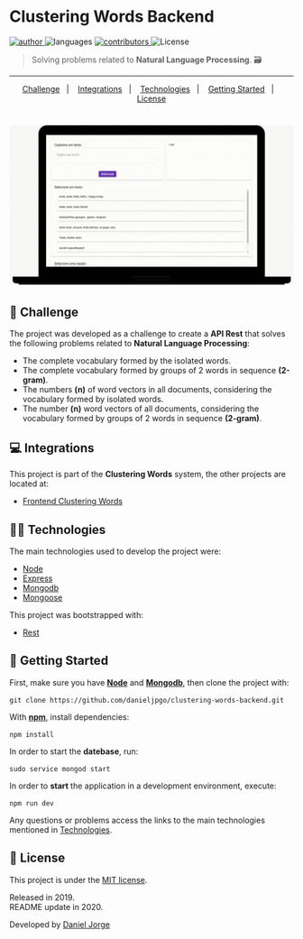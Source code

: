  
<h1> Clustering Words Backend </h1>

<p align="left">
   <a href="https://github.com/danieljpgo">
      <img
         alt="author"
         src="https://img.shields.io/badge/author-danieljpgo-252525?style=flat-square"
      />
   </a>
   <img
      alt="languages"
      src="https://img.shields.io/github/languages/count/danieljpgo/clustering-words-backend?color=252525&style=flat-square"
   />
   <a href="https://github.com/danieljpgo/clustering-words-backend/graphs/contributors">
      <img
         alt="contributors"
         src="https://img.shields.io/github/contributors/danieljpgo/clustering-words-backend?color=252525&style=flat-square"/>
   </a>
  <img alt="License" src="https://img.shields.io/badge/license-MIT-252525?style=flat-square">
</p>

> Solving problems related to **Natural Language Processing**. :card_file_box:

----

<p align="center">
   <a href="#dart-challenge">Challenge</a>&nbsp;&nbsp;&nbsp;|&nbsp;&nbsp;&nbsp;
   <a href="#computer-integrations">Integrations</a>&nbsp;&nbsp;&nbsp;|&nbsp;&nbsp;&nbsp;
   <a href="#man_technologist-technologies">Technologies</a>&nbsp;&nbsp;&nbsp;|&nbsp;&nbsp;&nbsp;
   <a href="#runner-getting-started">Getting Started</a>&nbsp;&nbsp;&nbsp;|&nbsp;&nbsp;&nbsp;
   <a href="#page_with_curl-license">License</a>
</p>

<h1 align="center">
   <img
      alt="notebook"
      title="notebook"
      src=".github/test.gif"
      width="600px" />
</h1>

## :dart: Challenge
The project was developed as a challenge to create a **API Rest** that solves the following problems related to **Natural Language Processing**:
- The complete vocabulary formed by the isolated words.
- The complete vocabulary formed by groups of 2 words in sequence **(2-gram)**.
- The numbers **(n)** of word vectors in all documents, considering the vocabulary formed by isolated words.
- The number **(n)** word vectors of all documents, considering the vocabulary formed by groups of 2 words in sequence **(2-gram)**.

## :computer: Integrations
This project is part of the **Clustering Words** system, the other projects are located at:
- [Frontend Clustering Words](https://github.com/danieljpgo/clustering-words-frontend)

## :man_technologist: Technologies
The main technologies used to develop the project were:
- [Node](https://nodejs.org/en/)
- [Express](https://expressjs.com/)
- [Mongodb](https://www.mongodb.com/)
- [Mongoose](https://mongoosejs.com/)

This project was bootstrapped with:
- [Rest](https://github.com/diegohaz/rest)

## :runner: Getting Started
First, make sure you have **[Node](https://nodejs.org/en/)** and **[Mongodb](https://docs.mongodb.com/manual/tutorial/)**, then clone the project with:
```
git clone https://github.com/danieljpgo/clustering-words-backend.git
```

With **[npm](https://nodejs.org/en/knowledge/getting-started/npm/what-is-npm/)**, install dependencies:
```
npm install
```
In order to start the **datebase**, run:
```
sudo service mongod start
```
In order to **start** the application in a development environment, execute:
```
npm run dev
```

Any questions or problems access the links to the main technologies mentioned in <a href="#technologies">Technologies</a>.

## :page_with_curl: License
This project is under the [MIT license](https://github.com/danieljpgo/clustering-words-backend/blob/master/LICENSE).
<div>Released in 2019.</div>
<div>README update in 2020.</div>

Developed by [Daniel Jorge](https://github.com/danieljpgo)
